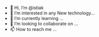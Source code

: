 - 👋 Hi, I’m @istiak
- 👀 I’m interested in any New technology...
- 🌱 I’m currently learning ...
- 💞️ I’m looking to collaborate on ...
- 📫 How to reach me ...

<!---
istiakmah/istiakmah is a ✨ special ✨ repository because its `README.md` (this file) appears on your GitHub profile.
You can click the Preview link to take a look at your changes.
--->
